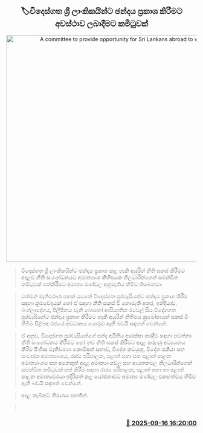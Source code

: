 <p align='center'><b><h2 align='center' title='A committee to provide opportunity for Sri Lankans abroad to vote'>🏷විදෙස්ගත ශ්‍රී ලාංකිකයින්ට ඡන්දය ප්‍රකාශ කිරීමට අවස්ථාව ලබාදීමට කමිටුවක්</h2></b></p>
<p align='center'><img src='https://helakuru.sgp1.cdn.digitaloceanspaces.com/esana/images/lib/election-point.jpg' width='600' alt='A committee to provide opportunity for Sri Lankans abroad to vote'></p>

> විදෙස්ගත ශ්‍රී ලාංකිකයින්ට ඡන්දය ප්‍රකාශ කළ හැකි අයුරින් නීති සකස් කිරීමට අදාළව නීති සංශෝධනයට අමාත්‍යාංශ කිහිපයක නිලධාරීන්ගෙන් සමන්විත කමිටුවක් පත්කිරීමට අමාත්‍ය මණ්ඩල අනුමැතිය හිමිව තිබෙනවා.

> වත්මන් මැතිවරණ පහක් යටතේ විදෙස්ගත පුරවැසියන්ට ඡන්දය ප්‍රකාශ කිරීම සඳහා ක්‍රමවේදයක් හෝ ඒ සඳහා නීති සකස් වී නොමැති අතර, ඉන්දියාව, බංග්ලාදේශය, පිලිපීනය වැනි බොහෝ ආසියාතික රටවල් සිය විදේශගත පුරවැසියන්ට ඡන්දය ප්‍රකාශ කිරීමට හැකි අයුරින් නීතිමය ක්‍රමෝපායන් සකස් වී තිබීම පිළිබඳ රජයේ අවධානය යොමුව ඇති බවයි සඳහන් වෙන්නේ.

> ඒ අනුව, විදෙස්ගත පුරවැසියන්ගේ ඡන්ද අයිතිය ආරක්ෂා කරදීම සඳහා පවත්නා නීති සංශෝධනය කිරීමට හෝ නව නීති සකස් කිරීමට අදාළ කරුණු අධ්‍යයනය කිරීම පිණිස මැතිවරණ කොමිෂන් සභාව, විදේශ කටයුතු, විදේශ රැකියා සහ සංචාරක අමාත්‍යාංශය, රාජ්‍ය පරිපාලන, පළාත් සභා සහ පළාත් පාලන අමාත්‍යාංශය සහ අනෙකුත් අදාළ අමාත්‍යාංශවල සහ ආයතනවල නිලධාරින්ගෙන් සමන්විත කමිටුවක් පත් කිරීම සඳහා රාජ්‍ය පරිපාලන, පළාත් සභා හා පළාත් පාලන අමාත්‍යවරයා ඉදිරිපත් කළ යෝජනාවට අමාත්‍ය මණ්ඩල එකඟත්වය හිමිව ඇති බවයි සඳහන් වෙන්නේ.

> අදාළ කැබිනට් තීරණය පහතින්.

>  



<h3 align='right'><a href='https://www.helakuru.lk/esana/p/113678/'>📅 2025-09-16 16:20:00</a></h3>

